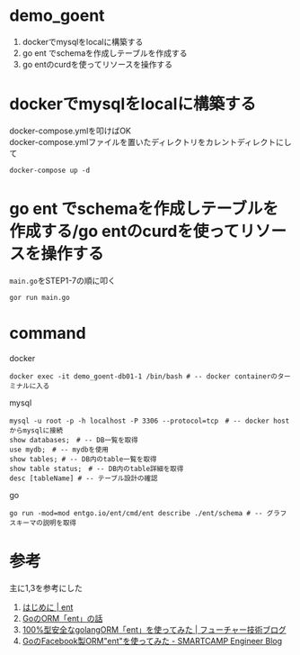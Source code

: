 # demo_goent
1. dockerでmysqlをlocalに構築する
2. go ent でschemaを作成しテーブルを作成する
3. go entのcurdを使ってリソースを操作する

# dockerでmysqlをlocalに構築する
docker-compose.ymlを叩けばOK  
docker-compose.ymlファイルを置いたディレクトリをカレントディレクトにして
```
docker-compose up -d
```

# go ent でschemaを作成しテーブルを作成する/go entのcurdを使ってリソースを操作する
`main.go`をSTEP1-7の順に叩く
```
gor run main.go
```

# command

docker
```
docker exec -it demo_goent-db01-1 /bin/bash # -- docker containerのターミナルに入る
```

mysql
```
mysql -u root -p -h localhost -P 3306 --protocol=tcp　# -- docker hostからmysqlに接続
show databases;　# -- DB一覧を取得
use mydb;　# -- mydbを使用
show tables; # -- DB内のtable一覧を取得
show table status;　# -- DB内のtable詳細を取得
desc [tableName] # -- テーブル設計の確認
```

go
```
go run -mod=mod entgo.io/ent/cmd/ent describe ./ent/schema # -- グラフスキーマの説明を取得
```

# 参考
主に1,3を参考にした
1. [はじめに \| ent](https://entgo.io/ja/docs/schema-def/)
2. [GoのORM「ent」の話](https://zenn.dev/masamiki/articles/83a8db3f132fcb1c48f0)
3. [100%型安全なgolangORM「ent」を使ってみた \| フューチャー技術ブログ](https://future-architect.github.io/articles/20210728a/)
4. [GoのFacebook製ORM"ent"を使ってみた \- SMARTCAMP Engineer Blog](https://tech.smartcamp.co.jp/entry/try-go-ent#%E3%82%B9%E3%82%AD%E3%83%BC%E3%83%9E%E3%81%AE%E5%AE%9A%E7%BE%A9)

